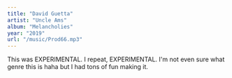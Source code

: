 ```yaml
---
title: "David Guetta"
artist: "Uncle Ams"
album: "Melancholies"
year: "2019"
url: "/music/Prod66.mp3"
---
```


This was EXPERIMENTAL. I repeat, EXPERIMENTAL. I'm not even sure what genre this is haha but I had tons of fun making it.